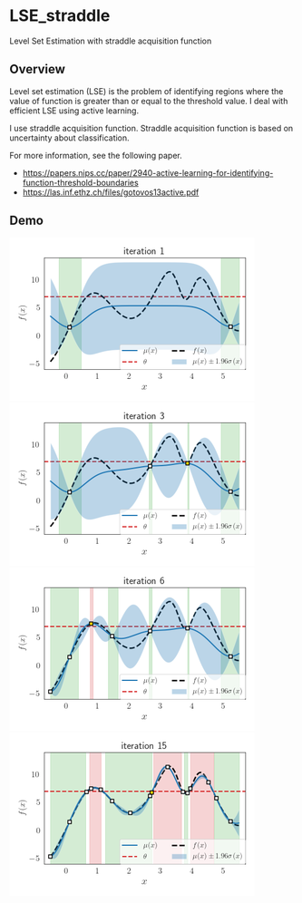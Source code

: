 # LSE_straddle
Level Set Estimation with straddle acquisition function

## Overview
Level set estimation (LSE) is the problem of identifying regions where the value of function is greater than or equal to the threshold value.
I deal with efficient LSE using active learning.

I use straddle acquisition function.
Straddle acquisition function is based on uncertainty about classification.

For more information, see the following paper.
- https://papers.nips.cc/paper/2940-active-learning-for-identifying-function-threshold-boundaries
- https://las.inf.ethz.ch/files/gotovos13active.pdf

## Demo
![iteration1](https://github.com/SK-tklab/LSE_straddle/blob/main/image/LSE_1.png)
![iteration3](https://github.com/SK-tklab/LSE_straddle/blob/main/image/LSE_3.png)
![iteration6](https://github.com/SK-tklab/LSE_straddle/blob/main/image/LSE_6.png)
![iteration15](https://github.com/SK-tklab/LSE_straddle/blob/main/image/LSE_15.png)
